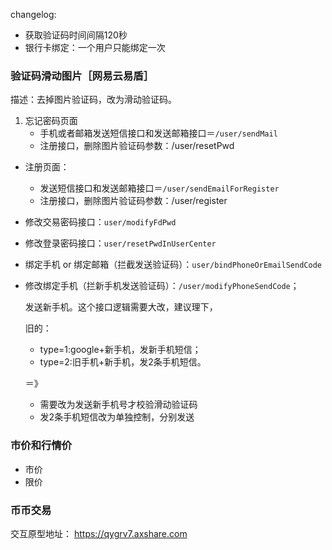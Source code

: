 changelog:

* 获取验证码时间间隔120秒
* 银行卡绑定：一个用户只能绑定一次

### 验证码滑动图片［网易云易盾］

描述：去掉图片验证码，改为滑动验证码。

1. 忘记密码页面
	* 手机或者邮箱发送短信接口和发送邮箱接口＝`/user/sendMail`
	* 注册接口，删除图片验证码参数：/user/resetPwd
* 注册页面：
	* 发送短信接口和发送邮箱接口＝`/user/sendEmailForRegister`
	* 注册接口，删除图片验证码参数：/user/register
* 修改交易密码接口：`user/modifyFdPwd`
* 修改登录密码接口：`user/resetPwdInUserCenter`


* 绑定手机 or 绑定邮箱（拦截发送验证码）：`user/bindPhoneOrEmailSendCode`
* 修改绑定手机（拦新手机发送验证码）：`/user/modifyPhoneSendCode`；

  	发送新手机。这个接口逻辑需要大改，建议理下，
	
	旧的： 
	
	* type=1:google+新手机，发新手机短信；
	* type=2:旧手机+新手机，发2条手机短信。
	
	＝》 
	
	* 需要改为发送新手机号才校验滑动验证码 
	* 发2条手机短信改为单独控制，分别发送


### 市价和行情价

* 市价
* 限价

### 币币交易


交互原型地址：
https://qygrv7.axshare.com



